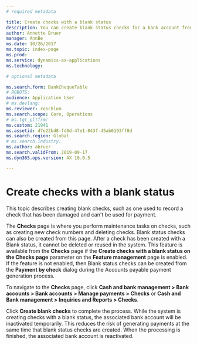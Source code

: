 ```yaml
---
# required metadata

title: Create checks with a blank status 
description: You can create blank status checks for a bank account from the Checks page. 
author: Annette Bruer
manager: AnnBe
ms.date: 10/26/2017
ms.topic: index-page
ms.prod: 
ms.service: dynamics-ax-applications
ms.technology: 

# optional metadata

ms.search.form: BankChequeTable
# ROBOTS: 
audience: Application User
# ms.devlang: 
ms.reviewer: roschlom
ms.search.scope: Core, Operations
# ms.tgt_pltfrm: 
ms.custom: 21941
ms.assetid: d7e22bd8-fd0d-47e1-843f-45ab0193ff8d
ms.search.region: Global
# ms.search.industry: 
ms.author: abruer
ms.search.validFrom: 2019-09-17
ms.dyn365.ops.version: AX 10.0.5

---
```


# Create checks with a blank status
This topic describes creating blank checks, such as one used to record a check that has been damaged and can't be used for payment. 

The **Checks** page is where you perform maintenance tasks on checks, such as creating new check numbers and deleting checks. Blank status checks can also be created from this page. After a check has been created with a Blank status, it cannot be deleted or reused in the system. This feature is available from the **Checks** page if the **Create checks with a blank status on the Checks page** parameter on the **Feature management** page is enabled. If the feature is not enabled, then Blank status checks can be created from the **Payment by check** dialog during the Accounts payable payment generation process.

To navigate to the **Checks** page, click **Cash and bank management > Bank accounts > Bank accounts > Manage payments > Checks** or **Cash and Bank management > Inquiries and Reports > Checks**.

Click **Create blank checks** to complete the process. While the system is creating checks with a blank status, the associated bank account will be inactivated temporarily. This reduces the risk of generating payments at the same time that blank status checks are created. When the processing is finished, the associated bank account is reactivated.

